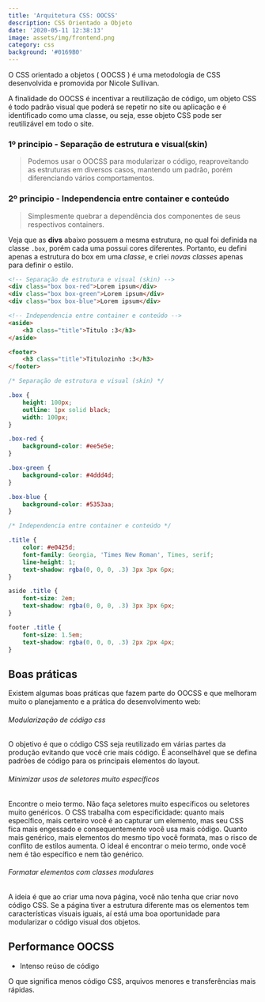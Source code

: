 ```yaml
---
title: 'Arquitetura CSS: OOCSS'
description: CSS Orientado a Objeto
date: '2020-05-11 12:38:13'
image: assets/img/frontend.png
category: css
background: '#0169B0'
---
```

O CSS orientado a objetos ( OOCSS ) é uma metodologia de CSS desenvolvida e promovida por Nicole Sullivan.

A finalidade do OOCSS é incentivar a reutilização de código, um objeto CSS é todo padrão visual que poderá se repetir no site ou aplicação e é identificado como uma classe, ou seja, esse objeto CSS pode ser reutilizável em todo o site.

### 1º principio - Separação de estrutura e visual(skin)

> Podemos usar o OOCSS para modularizar o código, reaproveitando as estruturas em diversos casos, mantendo um padrão, porém diferenciando vários comportamentos.

### 2º principio - Independencia entre container e conteúdo

> Simplesmente quebrar a dependência dos componentes de seus respectivos containers.

Veja que as **divs** abaixo possuem a mesma estrutura, no qual foi definida na classe `.box`, porém cada uma possui cores diferentes. Portanto, eu defini apenas a estrutura do box em uma *classe*, e criei *novas classes* apenas para definir o estilo.

```html
<!-- Separação de estrutura e visual (skin) -->
<div class="box box-red">Lorem ipsum</div>
<div class="box box-green">Lorem ipsum</div>
<div class="box box-blue">Lorem ipsum</div>

<!-- Independencia entre container e conteúdo -->
<aside>
    <h3 class="title">Titulo :3</h3>
</aside>

<footer>
    <h3 class="title">Titulozinho :3</h3>
</footer>
```

```css
/* Separação de estrutura e visual (skin) */

.box {
    height: 100px;
    outline: 1px solid black;
    width: 100px;
}

.box-red {
    background-color: #ee5e5e;
}

.box-green {
    background-color: #4ddd4d;
}

.box-blue {
    background-color: #5353aa;
}

/* Independencia entre container e conteúdo */

.title {
    color: #e0425d;
    font-family: Georgia, 'Times New Roman', Times, serif;
    line-height: 1;
    text-shadow: rgba(0, 0, 0, .3) 3px 3px 6px;
}

aside .title {
    font-size: 2em;
    text-shadow: rgba(0, 0, 0, .3) 3px 3px 6px;
}

footer .title {
    font-size: 1.5em;
    text-shadow: rgba(0, 0, 0, .3) 2px 2px 4px;
}
```

## Boas práticas

Existem algumas boas práticas que fazem parte do OOCSS e que melhoram muito o planejamento e a prática do desenvolvimento web:

###### Modularização de código css

O objetivo é que o código CSS seja reutilizado em várias partes da produção evitando que você crie mais código. É aconselhável que se defina padrões de código para os principais elementos do layout.

###### Minimizar usos de seletores muito específicos

Encontre o meio termo. Não faça seletores muito específicos ou seletores muito genéricos. O CSS trabalha com especificidade: quanto mais específico, mais certeiro você é ao capturar um elemento, mas seu CSS fica mais engessado e consequentemente você usa mais código. Quanto mais genérico, mais elementos do mesmo tipo você formata, mas o risco de conflito de estilos aumenta. O ideal é encontrar o meio termo, onde você nem é tão específico e nem tão genérico.

###### Formatar elementos com classes modulares

A ideia é que ao criar uma nova página, você não tenha que criar novo código CSS. Se a página tiver a estrutura diferente mas os elementos tem características visuais iguais, aí está uma boa oportunidade para modularizar o código visual dos objetos.

## Performance OOCSS

* Intenso reúso de código

O que significa menos código CSS, arquivos menores e transferências mais rápidas.
